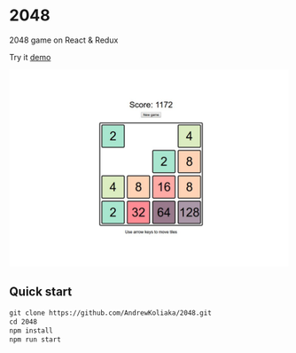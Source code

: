 # 2048
2048 game on React &amp; Redux

Try it [demo](https://andrewkoliaka.github.io/2048/)

![](./screen.jpg)

## Quick start
```
git clone https://github.com/AndrewKoliaka/2048.git
cd 2048
npm install
npm run start
```